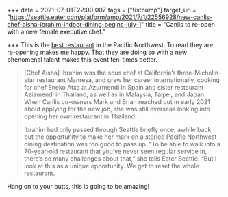 +++
date = 2021-07-01T22:00:00Z
tags = ["fistbump"]
target_url = "https://seattle.eater.com/platform/amp/2021/7/1/22556928/new-canlis-chef-aisha-ibrahim-indoor-dining-begins-july-1"
title = "Canlis to re-open with a new female executive chef."

+++
This is the [best restaurant](https://canlis.com) in the Pacific Northwest. To read they are re-opening makes me happy. That they are doing so with a new phenomenal talent makes this event ten-times better.

> \[Chef Aisha\] Ibrahim was the sous chef at California’s three-Michelin-star restaurant Manresa, and grew her career internationally, cooking for chef Eneko Atxa at Azurmendi in Spain and sister restaurant Aziamendi in Thailand, as well as in Malaysia, Taipei, and Japan. When Canlis co-owners Mark and Brian reached out in early 2021 about applying for the new job, she was still overseas looking into opening her own restaurant in Thailand.
>
> Ibrahim had only passed through Seattle briefly once, awhile back, but the opportunity to make her mark on a storied Pacific Northwest dining destination was too good to pass up. “To be able to walk into a 70-year-old restaurant that you’ve never seen regular service in, there’s so many challenges about that,” she tells Eater Seattle. “But I look at this as a unique opportunity. We get to reset the whole restaurant.

Hang on to your butts, this is going to be amazing!